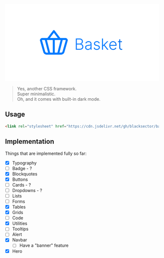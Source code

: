 <p align="center"><img src="docs/imgs/logo-hero.png" style="color: pink;" /></p>

> Yes, another CSS framework. <br />
> Super minimalistic. <br />
> Oh, and it comes with built-in dark mode.

## Usage

```html
<link rel="stylesheet" href="https://cdn.jsdelivr.net/gh/blacksector/basket@latest/dist/basket.min.css">
```

## Implementation

Things that are implemented fully so far:

- [x] Typography
- [ ] Badge - ?
- [x] Blockquotes
- [x] Buttons
- [ ] Cards - ?
- [ ] Dropdowns - ?
- [ ] Lists
- [ ] Forms
- [x] Tables
- [x] Grids
- [ ] Code
- [x] Utilities
- [ ] Tooltips
- [ ] Alert
- [x] Navbar
   - [ ] Have a "banner" feature
- [x] Hero